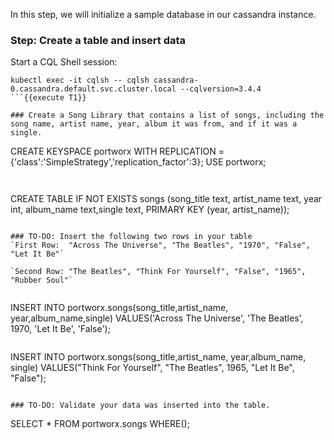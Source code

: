 In this step, we will initialize a sample database in our cassandra instance.

### Step: Create a table and insert data

Start a CQL Shell session:
```
kubectl exec -it cqlsh -- cqlsh cassandra-0.cassandra.default.svc.cluster.local --cqlversion=3.4.4
```{{execute T1}}

### Create a Song Library that contains a list of songs, including the song name, artist name, year, album it was from, and if it was a single.

```
CREATE KEYSPACE portworx WITH REPLICATION = {'class':'SimpleStrategy','replication_factor':3};
USE portworx;
```{{execute T1}}


```
CREATE TABLE IF NOT EXISTS songs (song_title text, artist_name text, year int, album_name text,single text, PRIMARY KEY (year, artist_name));
```{{execute T1}}

### TO-DO: Insert the following two rows in your table
`First Row:  "Across The Universe", "The Beatles", "1970", "False", "Let It Be"`

`Second Row: "The Beatles", "Think For Yourself", "False", "1965", "Rubber Soul"`


```
INSERT INTO portworx.songs(song_title,artist_name,  year,album_name,single) VALUES('Across The Universe', 'The Beatles', 1970, 'Let It Be', 'False');
```{{execute T1}}
```
INSERT INTO portworx.songs(song_title,artist_name,  year,album_name, single) VALUES("Think For Yourself", "The Beatles", 1965, "Let It Be", "False");
```{{execute T1}}

### TO-DO: Validate your data was inserted into the table.

```
SELECT * FROM portworx.songs WHERE();
```{{execute T1}}

